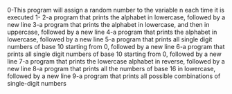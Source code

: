 0-This program will assign a random number to the variable n each time it is executed
1-
2-a program that prints the alphabet in lowercase, followed by a new line
3-a program that prints the alphabet in lowercase, and then in uppercase, followed by a new line
4-a program that prints the alphabet in lowercase, followed by a new line
5-a program that prints all single digit numbers of base 10 starting from 0, followed by a new line
6-a program that prints all single digit numbers of base 10 starting from 0, followed by a new line
7-a program that prints the lowercase alphabet in reverse, followed by a new line
8-a program that prints all the numbers of base 16 in lowercase, followed by a new line
9-a program that prints all possible combinations of single-digit numbers

